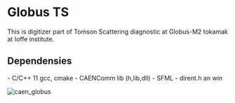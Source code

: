 <h1>Globus TS</h1>
This is digitizer part of Tomson Scattering diagnostic at Globus-M2 tokamak at Ioffe institute.

<h2>Dependensies</h2>
- C/C++ 11 gcc, cmake
- CAENComm lib (h,lib,dll)
- SFML
- dirent.h an win

![caen_globus](https://github.com/user-attachments/assets/e0b227d2-9b41-4c45-91df-ec5e7b98de13)
